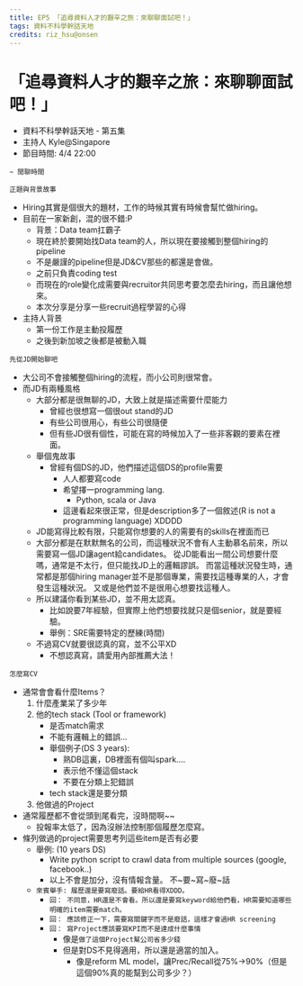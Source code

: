 ```yaml
---
title: EP5 「追尋資料人才的艱辛之旅：來聊聊面試吧！」 
tags: 資料不科學幹話天地
credits: riz_hsu@onsen
---
```


# 「追尋資料人才的艱辛之旅：來聊聊面試吧！」 

* 資料不科學幹話天地 - 第五集
* 主持人 Kyle@Singapore
* 節目時間: 4/4 22:00

```~ 閒聊時間``` 

```正題與背景故事```

* Hiring其實是個很大的題材，工作的時候其實有時候會幫忙做hiring。
* 目前在一家新創，混的很不錯:P
    * 背景：Data team扛霸子
    * 現在終於要開始找Data team的人，所以現在要接觸到整個hiring的pipeline
    * 不是嚴謹的pipeline但是JD&CV那些的都還是會做。
    * 之前只負責coding test
    * 而現在的role變化成需要與recruitor共同思考要怎麼去hiring，而且讓他想來。
    * 本次分享是分享一些recruit過程學習的心得
* 主持人背景
    * 第一份工作是主動投履歷
    * 之後到新加坡之後都是被動入職

```先從JD開始聊吧```

* 大公司不會接觸整個hiring的流程，而小公司則很常會。
* 而JD有兩種風格
    * 大部分都是很無聊的JD，大致上就是描述需要什麼能力
        * 曾經也很想寫一個很out stand的JD
        * 有些公司很用心，有些公司很隨便
        * 但有些JD很有個性，可能在寫的時候加入了一些非客觀的要素在裡面。
    * 舉個鬼故事
        * 曾經有個DS的JD，他們描述這個DS的profile需要
            * 人人都要寫code
            * 希望擇一programming lang.
                * Python, scala or Java
            * 這邊看起來很正常，但是description多了一個敘述(R is not a programming language) XDDDD
    * JD能寫得比較有限，只能寫你想要的人的需要有的skills在裡面而已
    * 大部分都是在默默無名的公司，而這種狀況不會有人主動慕名前來，所以需要寫一個JD讓agent給candidates。 從JD能看出一間公司想要什麼嗎，通常是不太行，但只能找JD上的邏輯謬誤。 而當這種狀況發生時，通常都是那個hiring manager並不是那個專業，需要找這種專業的人，才會發生這種狀況。 又或是他們並不是很用心想要找這種人。 
    * 所以建議你看到某些JD，並不用太認真。
        * 比如說要7年經驗，但實際上他們想要找就只是個senior，就是要經驗。
        * 舉例：SRE需要特定的歷練(時間)
    * 不過寫CV就要很認真的寫，並不公平XD
        * 不想認真寫，請愛用內部推薦大法！

```怎麼寫CV```

* 通常會會看什麼Items？
    1. 什麼產業呆了多少年
    2. 他的tech stack (Tool or framework)
        * 是否match需求
        * 不能有邏輯上的錯誤...
        * 舉個例子(DS 3 years):
            * 熟DB這裏，DB裡面有個叫spark....
            * 表示他不懂這個stack
            * 不要在分類上犯錯誤
        * tech stack還是要分類
    3. 他做過的Project
* 通常履歷都不會從頭到尾看完，沒時間啊~~
    * 投報率太低了，因為沒辦法控制那個履歷怎麼寫。
* 條列做過的project需要思考列這些item是否有必要
    * 舉例: (10 years DS)
        * Write python script to crawl data from multiple sources (google, facebook..)
        * 以上不會是加分，沒有情報含量。 不~要~寫~廢~話
    * ```來賓舉手: 履歷還是要寫廢話。要給HR看得XDDD。```
        * ```回： 不同意，HR還是不會看。所以還是要寫keyword給他們看，HR需要知道哪些明確的item需要match。```
        * ```回： 應該修正一下，需要寫關鍵字而不是廢話，這樣才會過HR screening```
        * ```回： 寫Project應該要寫KPI而不是達成什麼事情```
            * 像是`做了這個Project幫公司省多少錢`
            * 但是對DS不見得適用，所以還是適當的加入。
                * 像是reform ML model，讓Prec/Recall從75%->90%（但是這個90%真的能幫到公司多少？）


